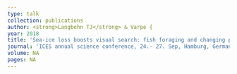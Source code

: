 ```yaml
---
type: talk
collection: publications
author: <strong>Langbehn TJ</strong> & Varpe {
year: 2018
title: 'Sea-ice loss boosts visual search: fish foraging and changing pelagic interactions in polar oceans'
journal: 'ICES annual science conference, 24.- 27. Sep, Hamburg, Germany'
volume: NA
pages: NA
---
```

